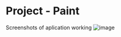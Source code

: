 # Project - Paint
Screenshots of aplication working
![image](https://user-images.githubusercontent.com/83214810/176175040-46cd0bef-7cf8-4db5-b704-4a7c37f7b6a0.png)

